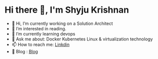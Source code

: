 # Hi there 👋, I'm Shyju Krishnan 

- 👋 Hi, I’m currently working on a Solution Architect
- 👀 I’m interested in reading.
- 🌱 I’m currently learning devops 
- 💬 Ask me about: Docker Kubernetes Linux & virtualization technology 
- 📫 How to reach me: [Linkdin](https://www.linkedin.com/in/shyjustack/)
- 📝 Blog : [Blog](https://hashnode.com/@Shyjukrishnan)


